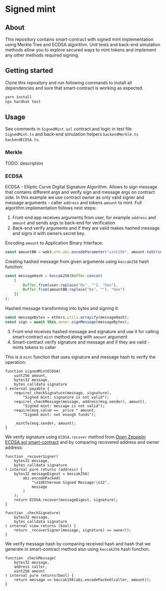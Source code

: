 # Signed mint

## About
This repository contains smart-contract with signed mint implementation using Merkle Tree and ECDSA
algorithm. Unit tests and back-end simulation methods allow you to explore secured ways to mint tokens
and implement any other methods required signing.

## Getting started
Clone this repository and run following commands to install all dependencies and sure that smart-contract
is working as expected.

```bash
yarn install
npx hardhat test
```

## Usage
See comments in `SignedMint.sol` contract and logic in test file `SignedMint.ts` and back-end simulation
helpers `backendMerkle.ts` `backendECDSA.ts`.

### Merkle
TODO: description

### ECDSA
ECDSA - Elliptic Curve Digital Signature Algorithm. Allows to sign message that contains different args
and verify sign and message args on contract side. In this example we use contract owner as only
valid signer and message arguments - caller `address` and tokens `amount` to mint. Full algorithm
implementation follows next steps:

1. Front-end app receives arguments from user, for example `address` and `amount` and sends args to
   back-end for verification
2. Back-end verify arguments and if they are valid makes hashed message and signs it with owners
   secret key.

Encoding `amount` to Application Binary Interface:
```ts
const amountBN = web3.eth.abi.encodeParameter("uint256", amount.toString());
```
Creating hashed message from given arguments using `keccak256` hash function:
```ts
const messageHash = keccak256(Buffer.concat(
    [
        Buffer.from(user.replace("0x", ""), "hex"),
        Buffer.from(amountBN.replace("0x", ""), "hex")
    ])
);
```
Hashed message transforming into bytes and signing it:
```ts
const messageBytes = ethers.utils.arrayify(messageHash);
const sign = await this.owner.signMessage(messageBytes);
```

3. Front-end receives hashed message and signature and use it for calling smart-contract `mint` method
   along with `amount` argument
4. Smart-contract verify signature and message and if they are valid - mints tokens to caller

This is a `mint` function that uses signature and message hash to verify the operation:
```solidity
function signedMintECDSA(
    uint256 amount, 
    bytes32 message, 
    bytes calldata signature
) external payable {
    require(_checkSignature(message, signature), 
        "Signed mint: signature is not valid");
    require(_checkMessage(message, address(msg.sender), amount),
        "Signed mint: message is not valid");
    require(msg.value == _price * amount, 
        "Signed mint: not enough funds");

    _mintTo(msg.sender, amount);
}
```
We verify signature using `ECDSA.recover` method from [Open Zeppelin ECDSA.sol smart-contract](https://github.com/OpenZeppelin/openzeppelin-contracts/blob/master/contracts/utils/cryptography/ECDSA.sol)
and by comparing recovered address and owner address:
```solidity
function _recoverSigner(
    bytes32 message, 
    bytes calldata signature
) internal pure returns (address) {
    bytes32 messageDigest = keccak256(
        abi.encodePacked(
            "\x19Ethereum Signed Message:\n32",
            message
        )
    );
    return ECDSA.recover(messageDigest, signature);
}

function _checkSignature(
    bytes32 message, 
    bytes calldata signature
) internal view returns (bool) {
    return _recoverSigner(message, signature) == owner();
}
```
We verify message hash by comparing received hash and hash that we generate in smart-contract
method also using `keccak256` hash function.
```solidity
function _checkMessage(
    bytes32 message, 
    address caller, 
    uint256 amount
) internal pure returns(bool) {
    return message == keccak256(abi.encodePacked(caller, amount));
}
```
